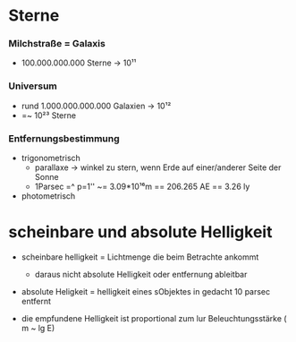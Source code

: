 # Sterne

### Milchstraße = Galaxis
* 100.000.000.000 Sterne -> 10¹¹

### Universum
* rund 1.000.000.000.000 Galaxien -> 10¹²
* =~ 10²³ Sterne

### Entfernungsbestimmung

* trigonometrisch
	* parallaxe -> winkel zu stern, wenn Erde auf einer/anderer Seite der Sonne
	* 1Parsec =^ p=1'' ~= 3.09*10¹⁶m == 206.265 AE == 3.26 ly
* photometrisch

# scheinbare und absolute Helligkeit

* scheinbare helligkeit  = Lichtmenge die beim Betrachte ankommt
	* daraus nicht absolute Helligkeit oder entfernung ableitbar
* absolute Heligkeit = helligkeit eines sObjektes in gedacht 10 parsec entfernt

* die empfundene Helligkeit ist proportional zum lur Beleuchtungsstärke ( m ~ lg E)

